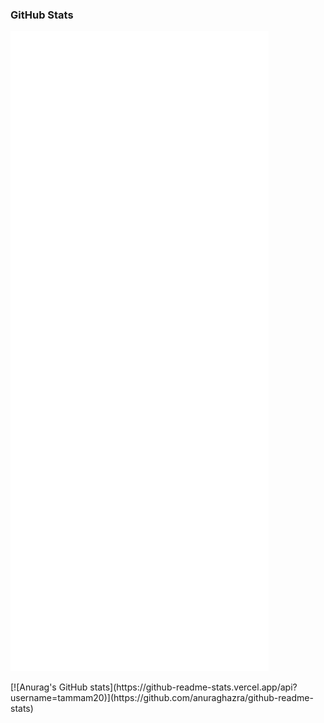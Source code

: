 ### GitHub Stats

<p align="left"><img src="https://raw.githubusercontent.com/tammam20/tammam20/main/github-metrics.svg" /></p>
[![Anurag's GitHub stats](https://github-readme-stats.vercel.app/api?username=tammam20)](https://github.com/anuraghazra/github-readme-stats)
